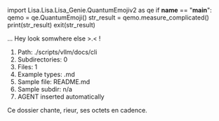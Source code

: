 
import Lisa.Lisa.Lisa_Genie.QuantumEmojiv2 as qe
if __name__ == "__main__":
  qemo = qe.QuantumEmoji()
  str_result = qemo.measure_complicated()
  print(str_result)
  exit(str_result)

... Hey look somwhere else >.< !

1. Path: ./scripts/vllm/docs/cli
2. Subdirectories: 0
3. Files: 1
4. Example types: .md
5. Sample file: README.md
6. Sample subdir: n/a
7. AGENT inserted automatically

Ce dossier chante, rieur, ses octets en cadence.

